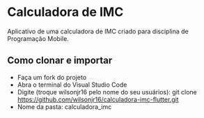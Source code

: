 # Calculadora de IMC

Aplicativo de uma calculadora de IMC criado para disciplina de Programação Mobile.

## Como clonar e importar
-   Faça um fork do projeto
-   Abra o terminal do Visual Studio Code
-   Digite (troque wilsonjr16 pelo nome do seu usuários): git clone https://github.com/wilsonjr16/calculadora-imc-flutter.git
-	Nome da pasta: calculadora_imc

